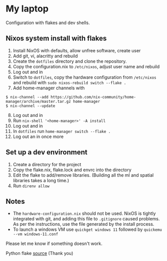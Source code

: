 # My laptop

Configuration with flakes and dev shells.

## Nixos system install with flakes

1. Install NixOS with defaults, allow unfree software, create user
2. Add git, vi, alacritty and rebuild
3. Create the `dotfiles` directory and clone the repository.
4. Copy the configuration.nix to `/etc/nixos`, adjust user name and rebuild
5. Log out and in
6. Switch to `dotfiles`, copy the hardware configuration from `/etc/nixos` and rebuild with `sudo nixos-rebuild switch --flake .`
7. Add home-manager channels with 
```
$ nix-channel --add https://github.com/nix-community/home-manager/archive/master.tar.gz home-manager
$ nix-channel --update
```
8. Log out and in
9. Run `nix-shell '<home-manager>' -A install`
10. Log out and in
12. In `dotfiles` run `home-manager switch --flake .`
13. Log out an in once more

## Set up a dev environment

1. Create a directory for the project
2. Copy the flake.nix, flake.lock and envrc into the directory
3. Edit the flake to add/remove libraries. (Building all the ml and spatial libraries takes a long time.)
4. Run `direnv allow`

## Notes

- The `hardware-configuration.nix` should not be used. NixOS is tightly
integrated with git, and adding this file to `.gitignore` caused problems. As
per the instructions, use the file generated by the install process.
- To launch a windows VM use `quickget windows 11` followed by `quickemu --vm windows-11.conf`

Please let me know if something doesn't work.

Python flake
[source](https://dev.to/deciduously/workspace-management-with-nix-flakes-jupyter-notebook-example-2kke) (Thank you) 
